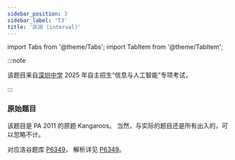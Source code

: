 ```yaml
---
sidebar_position: 3
sidebar_label: 'T3'
title: '区间 (interval)'
---
```

import Tabs from '@theme/Tabs';
import TabItem from '@theme/TabItem';

:::note

该题目来自[深圳中学](https://shenzhong.net/) 2025 年自主招生“信息与人工智能”专项考试，

:::

### 原始题目

该题目是 PA 2011 的原题 Kangaroos。
当然，与实际的题目还是所有出入的，可以忽略不计。

对应洛谷题库 [P6349](https://www.luogu.com.cn/problem/P6349)，
解析详见 [P6349](../../../luogu/P6349.md)。